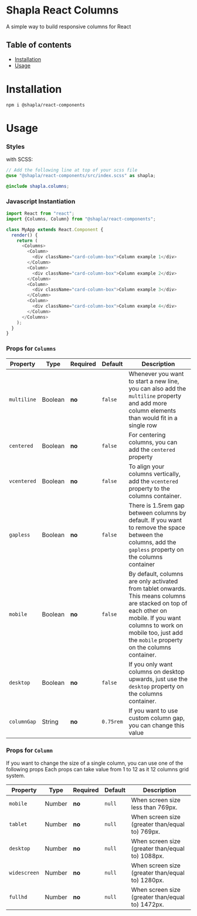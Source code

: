 # Shapla React Columns

A simple way to build responsive columns for React

## Table of contents

- [Installation](#installation)
- [Usage](#usage)

# Installation

```
npm i @shapla/react-components
```

# Usage

### Styles

with SCSS:

```scss
// Add the following line at top of your scss file
@use "@shapla/react-components/src/index.scss" as shapla;

@include shapla.columns;
```

### Javascript Instantiation

```js
import React from "react";
import {Columns, Column} from "@shapla/react-components";

class MyApp extends React.Component {
  render() {
    return (
      <Columns>
        <Column>
          <div className="card-column-box">Column example 1</div>
        </Column>
        <Column>
          <div className="card-column-box">Column example 2</div>
        </Column>
        <Column>
          <div className="card-column-box">Column example 3</div>
        </Column>
        <Column>
          <div className="card-column-box">Column example 4</div>
        </Column>
      </Columns>
    );
  }
}
```

### Props for `Columns`

| Property    | Type    | Required | Default   | Description                                                                                                                                                                                                                    |
|-------------|---------|----------|-----------|--------------------------------------------------------------------------------------------------------------------------------------------------------------------------------------------------------------------------------|
| `multiline` | Boolean | **no**   | `false`   | Whenever you want to start a new line, you can also add the `multiline` property and add more column elements than would fit in a single row                                                                                   |
| `centered`  | Boolean | **no**   | `false`   | For centering columns, you can add the `centered` property                                                                                                                                                                     |
| `vcentered` | Boolean | **no**   | `false`   | To align your columns vertically, add the `vcentered` property to the columns container.                                                                                                                                       |
| `gapless`   | Boolean | **no**   | `false`   | There is 1.5rem gap between columns by default. If you want to remove the space between the columns, add the `gapless` property on the columns container                                                                       |
| `mobile`    | Boolean | **no**   | `false`   | By default, columns are only activated from tablet onwards. This means columns are stacked on top of each other on mobile. If you want columns to work on mobile too, just add the `mobile` property on the columns container. |
| `desktop`   | Boolean | **no**   | `false`   | If you only want columns on desktop upwards, just use the `desktop` property on the columns container.                                                                                                                         |
| `columnGap` | String  | **no**   | `0.75rem` | If you want to use custom column gap, you can change this value                                                                                                                                                                |

### Props for `Column`

If you want to change the size of a single column, you can use one of the following props
Each props can take value from 1 to 12 as it 12 columns grid system.

| Property     | Type   | Required | Default | Description                                      |
|--------------|--------|----------|---------|--------------------------------------------------|
| `mobile`     | Number | **no**   | `null`  | When screen size less than 769px.                |
| `tablet`     | Number | **no**   | `null`  | When screen size (greater than/equal to) 769px.  |
| `desktop`    | Number | **no**   | `null`  | When screen size (greater than/equal to) 1088px. |
| `widescreen` | Number | **no**   | `null`  | When screen size (greater than/equal to) 1280px. |
| `fullhd`     | Number | **no**   | `null`  | When screen size (greater than/equal to) 1472px. |

